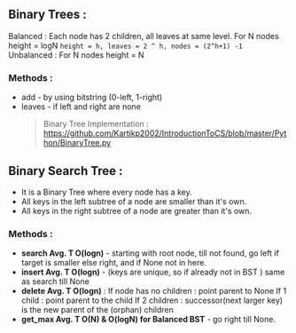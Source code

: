 ## Binary Trees :

Balanced : Each node has 2 children, all leaves at same level.
For N nodes height = logN
`height = h, leaves = 2 ^ h, nodes = (2^h+1) -1 `
Unbalanced : For N nodes height = N

### Methods :

- add - by using bitstring (0-left, 1-right)
- leaves - if left and right are none
  > Binary Tree Implementation : https://github.com/Kartikp2002/IntroductionToCS/blob/master/Python/BinaryTree.py

## Binary Search Tree :

- It is a Binary Tree where every node has a key.
- All keys in the left subtree of a node are smaller than it's own.
- All keys in the right subtree of a node are greater than it's own.

### Methods :

- **search Avg. T O(logn)** - starting with root node, till not found, go left if target is smaller else right, and if None not in here.
- **insert Avg. T O(logn)** - (keys are unique, so if already not in BST ) same as search till None
- **delete Avg. T O(logn)** :
  If node has no children : point parent to None
  If 1 child : point parent to the child
  If 2 children : successor(next larger key) is the new parent of the (orphan) children
- **get_max Avg. T O(N) & O(logN) for Balanced BST** - go right till None.
